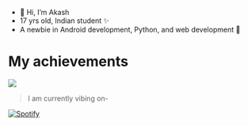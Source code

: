 - 👋 Hi, I’m Akash
- 17 yrs old, Indian student ✨
- A newbie in Android development, Python, and web development 🐣

# My achievements
<img src="https://github-readme-stats.vercel.app/api?username=zluvsand&show_icons=true"/>

> I am currently vibing on-

 [![Spotify](https://amlistening-to.vercel.app/api)](https://open.spotify.com/user/USER_NAME)

